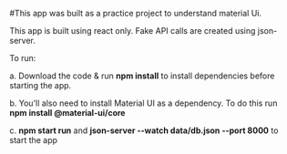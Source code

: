 #This app was built as a practice project to understand material Ui.

This app is built using react only. Fake API calls are created using json-server.

To run:

 a. Download the code & run **npm install** to install dependencies before starting the app.

 b. You'll also need to install Material UI as a dependency. To do this run **npm install @material-ui/core**
 
 c. **npm start run** and **json-server --watch data/db.json --port 8000** to start the app
 
 
